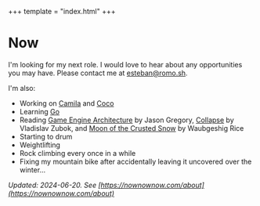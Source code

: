 +++
template = "index.html"
+++
# Now

I'm looking for my next role. I would love to hear about any opportunities you may have. Please contact me at [esteban@romo.sh](mailto:esteban@romo.sh).

I'm also:
- Working on [Camila](https://github.com/es-romo/camila) and [Coco](https://github.com/es-romo/coco)
- Learning [Go](https://go.dev/)
- Reading [Game Engine Architecture](https://app.thestorygraph.com/books/97df779f-08fd-414c-b3eb-ab66e6454c94) by Jason Gregory, [Collapse](https://app.thestorygraph.com/books/0cebe307-8dee-42a8-892d-5fcaf387efeb) by Vladislav Zubok, and [Moon of the Crusted Snow](https://app.thestorygraph.com/books/3291f596-34d0-453f-be3c-e6cdfc391931)  by Waubgeshig Rice
- Starting to drum
- Weightlifting
- Rock climbing every once in a while
- Fixing my mountain bike after accidentally leaving it uncovered over the winter...

*Updated: 2024-06-20. See [https://nownownow.com/about](https://nownownow.com/about)*